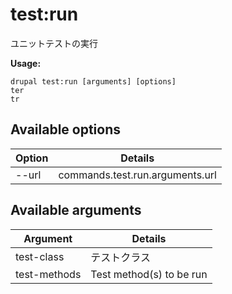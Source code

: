 # test:run
ユニットテストの実行

**Usage:**
```
drupal test:run [arguments] [options]
ter
tr
```

## Available options
Option | Details
-------|-------------
--url | commands.test.run.arguments.url

## Available arguments
Argument | Details
---------|-------------
test-class | テストクラス
test-methods | Test method(s) to be run
